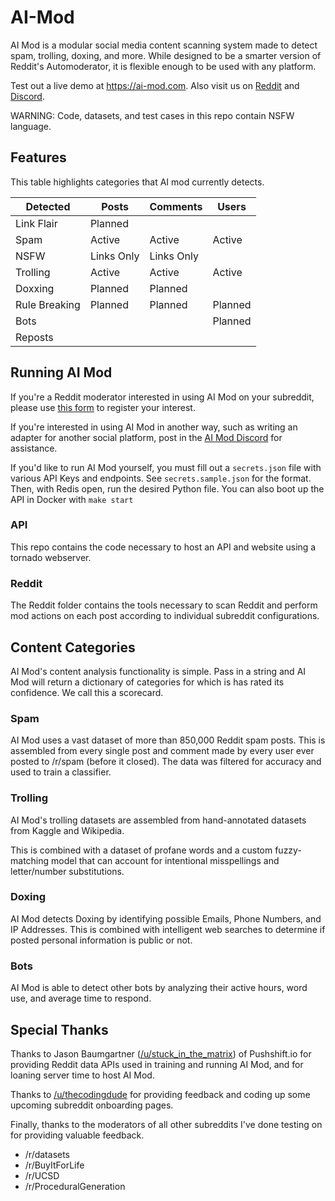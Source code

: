 # AI-Mod


AI Mod is a modular social media content scanning system made to detect spam, trolling, doxing, and more. While designed to be a smarter version of Reddit's Automoderator, it is flexible enough to be used with any platform.

Test out a live demo at https://ai-mod.com. Also visit us on [Reddit](https://www.reddit.com/r/ai_mod/) and [Discord](https://discord.gg/v72rkzP).

WARNING: Code, datasets, and test cases in this repo contain NSFW language.

## Features

This table highlights categories that AI mod currently detects.

Detected | Posts | Comments | Users |
---|---|----|----|
Link Flair | Planned |  | |
Spam | Active | Active | Active |
NSFW | Links Only | Links Only | |
Trolling | Active | Active | Active |
Doxxing | Planned | Planned | |
Rule Breaking | Planned | Planned | Planned |
Bots |   |   | Planned |
Reposts |  |  |  |


## Running AI Mod

If you're a Reddit moderator interested in using AI Mod on your subreddit, please use [this form](https://docs.google.com/forms/d/1bC1D5yZNeNCMvZkXWH8pig6Uz6DPfngBr3H2FrHj6aI/) to register your interest.

If you're interested in using AI Mod in another way, such as writing an adapter for another social platform, post in the [AI Mod Discord](https://discord.gg/v72rkzP) for assistance.

If you'd like to run AI Mod yourself, you must fill out a `secrets.json` file with various API Keys and endpoints. See `secrets.sample.json` for the format. Then, with Redis open, run the desired Python file. You can also boot up the API in Docker with `make start`

### API
This repo contains the code necessary to host an API and website using a tornado webserver.

### Reddit
The Reddit folder contains the tools necessary to scan Reddit and perform mod actions on each post according to individual subreddit configurations.

## Content Categories

AI Mod's content analysis functionality is simple. Pass in a string and AI Mod will return a dictionary of categories for which is has rated its confidence. We call this a scorecard.

### Spam

AI Mod uses a vast dataset of more than 850,000 Reddit spam posts. This is assembled from every single post and comment made by every user ever posted to /r/spam (before it closed). The data was filtered for accuracy and used to train a classifier.

### Trolling

AI Mod's trolling datasets are assembled from hand-annotated datasets from Kaggle and Wikipedia.

This is combined with a dataset of profane words and a custom fuzzy-matching model that can account for intentional misspellings and letter/number substitutions.

### Doxing

AI Mod detects Doxing by identifying possible Emails, Phone Numbers, and IP Addresses. This is combined with intelligent web searches to determine if posted personal information is public or not.

### Bots

AI Mod is able to detect other bots by analyzing their active hours, word use, and average time to respond.

## Special Thanks

Thanks to Jason Baumgartner ([/u/stuck_in_the_matrix](https://www.reddit.com/user/stuck_in_the_matrix)) of Pushshift.io for providing Reddit data APIs used in training and running AI Mod, and for loaning server time to host AI Mod.

Thanks to [/u/thecodingdude](https://www.reddit.com/user/thecodingdude) for providing feedback and coding up some upcoming subreddit onboarding pages.

Finally, thanks to the moderators of all other subreddits I've done testing on for providing valuable feedback.

* /r/datasets
* /r/BuyItForLife
* /r/UCSD
* /r/ProceduralGeneration
